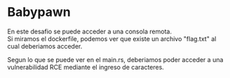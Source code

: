 # Babypawn

En este desafio se puede acceder a una consola remota. <br>
Si miramos el dockerfile, podemos ver que existe un archivo "flag.txt" al cual deberiamos acceder. <br>

Segun lo que se puede ver en el main.rs, deberiamos poder acceder a una vulnerabilidad RCE mediante el ingreso de caracteres. <br>

